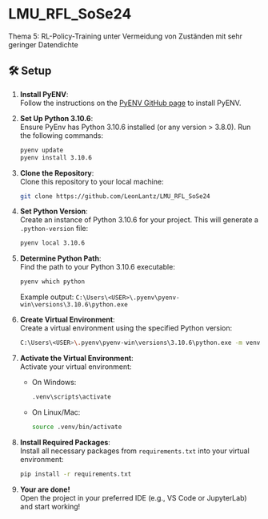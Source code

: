 # LMU_RFL_SoSe24

Thema 5: RL-Policy-Training unter Vermeidung von Zuständen mit sehr geringer Datendichte

## 🛠️ **Setup**

1) **Install PyENV**:  
   Follow the instructions on the [PyENV GitHub page](https://github.com/pyenv/pyenv) to install PyENV.

2) **Set Up Python 3.10.6**:  
   Ensure PyEnv has Python 3.10.6 installed (or any version > 3.8.0). Run the following commands:
   ```sh
   pyenv update
   pyenv install 3.10.6
   ```
3) **Clone the Repository**:  
   Clone this repository to your local machine:
   ```sh
   git clone https://github.com/LeonLantz/LMU_RFL_SoSe24
   ```
4) **Set Python Version**:  
   Create an instance of Python 3.10.6 for your project. This will generate a `.python-version` file:
   ```sh
   pyenv local 3.10.6
   ```
5) **Determine Python Path**:  
   Find the path to your Python 3.10.6 executable:
   ```sh
   pyenv which python
   ```
   Example output: `C:\Users\<USER>\.pyenv\pyenv-win\versions\3.10.6\python.exe`
6) **Create Virtual Environment**:  
   Create a virtual environment using the specified Python version:
   ```sh
   C:\Users\<USER>\.pyenv\pyenv-win\versions\3.10.6\python.exe -m venv .venv
   ```
7) **Activate the Virtual Environment**:  
   Activate your virtual environment:
   - On Windows:
     ```sh
     .venv\scripts\activate
     ```
   - On Linux/Mac:
     ```sh
     source .venv/bin/activate
     ```
8) **Install Required Packages**:  
   Install all necessary packages from `requirements.txt` into your virtual environment:
   ```sh
   pip install -r requirements.txt
   ```
8) **Your are done!**  
   Open the project in your preferred IDE (e.g., VS Code or JupyterLab) and start working!
